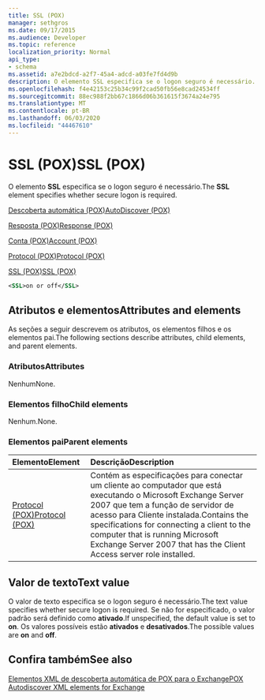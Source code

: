 ```yaml
---
title: SSL (POX)
manager: sethgros
ms.date: 09/17/2015
ms.audience: Developer
ms.topic: reference
localization_priority: Normal
api_type:
- schema
ms.assetid: a7e2bdcd-a2f7-45a4-adcd-a03fe7fd4d9b
description: O elemento SSL especifica se o logon seguro é necessário.
ms.openlocfilehash: f4e42153c25b34c99f2cad50fb56e8cad24534ff
ms.sourcegitcommit: 88ec988f2bb67c1866d06b361615f3674a24e795
ms.translationtype: MT
ms.contentlocale: pt-BR
ms.lasthandoff: 06/03/2020
ms.locfileid: "44467610"
---
```

# <a name="ssl-pox"></a><span data-ttu-id="da07e-103">SSL (POX)</span><span class="sxs-lookup"><span data-stu-id="da07e-103">SSL (POX)</span></span>

<span data-ttu-id="da07e-104">O elemento **SSL** especifica se o logon seguro é necessário.</span><span class="sxs-lookup"><span data-stu-id="da07e-104">The **SSL** element specifies whether secure logon is required.</span></span> 
  
[<span data-ttu-id="da07e-105">Descoberta automática (POX)</span><span class="sxs-lookup"><span data-stu-id="da07e-105">AutoDiscover (POX)</span></span>](autodiscover-pox.md)
  
[<span data-ttu-id="da07e-106">Resposta (POX)</span><span class="sxs-lookup"><span data-stu-id="da07e-106">Response (POX)</span></span>](response-pox.md)
  
[<span data-ttu-id="da07e-107">Conta (POX)</span><span class="sxs-lookup"><span data-stu-id="da07e-107">Account (POX)</span></span>](account-pox.md)
  
[<span data-ttu-id="da07e-108">Protocol (POX)</span><span class="sxs-lookup"><span data-stu-id="da07e-108">Protocol (POX)</span></span>](protocol-pox.md)
  
[<span data-ttu-id="da07e-109">SSL (POX)</span><span class="sxs-lookup"><span data-stu-id="da07e-109">SSL (POX)</span></span>](ssl-pox.md)
  
```xml
<SSL>on or off</SSL>
```

## <a name="attributes-and-elements"></a><span data-ttu-id="da07e-110">Atributos e elementos</span><span class="sxs-lookup"><span data-stu-id="da07e-110">Attributes and elements</span></span>

<span data-ttu-id="da07e-111">As seções a seguir descrevem os atributos, os elementos filhos e os elementos pai.</span><span class="sxs-lookup"><span data-stu-id="da07e-111">The following sections describe attributes, child elements, and parent elements.</span></span>
  
### <a name="attributes"></a><span data-ttu-id="da07e-112">Atributos</span><span class="sxs-lookup"><span data-stu-id="da07e-112">Attributes</span></span>

<span data-ttu-id="da07e-113">Nenhum</span><span class="sxs-lookup"><span data-stu-id="da07e-113">None.</span></span>
  
### <a name="child-elements"></a><span data-ttu-id="da07e-114">Elementos filho</span><span class="sxs-lookup"><span data-stu-id="da07e-114">Child elements</span></span>

<span data-ttu-id="da07e-115">Nenhum.</span><span class="sxs-lookup"><span data-stu-id="da07e-115">None.</span></span>
  
### <a name="parent-elements"></a><span data-ttu-id="da07e-116">Elementos pai</span><span class="sxs-lookup"><span data-stu-id="da07e-116">Parent elements</span></span>

|<span data-ttu-id="da07e-117">**Elemento**</span><span class="sxs-lookup"><span data-stu-id="da07e-117">**Element**</span></span>|<span data-ttu-id="da07e-118">**Descrição**</span><span class="sxs-lookup"><span data-stu-id="da07e-118">**Description**</span></span>|
|:-----|:-----|
|[<span data-ttu-id="da07e-119">Protocol (POX)</span><span class="sxs-lookup"><span data-stu-id="da07e-119">Protocol (POX)</span></span>](protocol-pox.md) <br/> |<span data-ttu-id="da07e-120">Contém as especificações para conectar um cliente ao computador que está executando o Microsoft Exchange Server 2007 que tem a função de servidor de acesso para Cliente instalada.</span><span class="sxs-lookup"><span data-stu-id="da07e-120">Contains the specifications for connecting a client to the computer that is running Microsoft Exchange Server 2007 that has the Client Access server role installed.</span></span>  <br/> |
   
## <a name="text-value"></a><span data-ttu-id="da07e-121">Valor de texto</span><span class="sxs-lookup"><span data-stu-id="da07e-121">Text value</span></span>

<span data-ttu-id="da07e-122">O valor de texto especifica se o logon seguro é necessário.</span><span class="sxs-lookup"><span data-stu-id="da07e-122">The text value specifies whether secure logon is required.</span></span> <span data-ttu-id="da07e-123">Se não for especificado, o valor padrão será definido como **ativado**.</span><span class="sxs-lookup"><span data-stu-id="da07e-123">If unspecified, the default value is set to **on**.</span></span> <span data-ttu-id="da07e-124">Os valores possíveis estão **ativados** e **desativados**.</span><span class="sxs-lookup"><span data-stu-id="da07e-124">The possible values are **on** and **off**.</span></span>
  
## <a name="see-also"></a><span data-ttu-id="da07e-125">Confira também</span><span class="sxs-lookup"><span data-stu-id="da07e-125">See also</span></span>



[<span data-ttu-id="da07e-126">Elementos XML de descoberta automática de POX para o Exchange</span><span class="sxs-lookup"><span data-stu-id="da07e-126">POX Autodiscover XML elements for Exchange</span></span>](pox-autodiscover-xml-elements-for-exchange.md)

